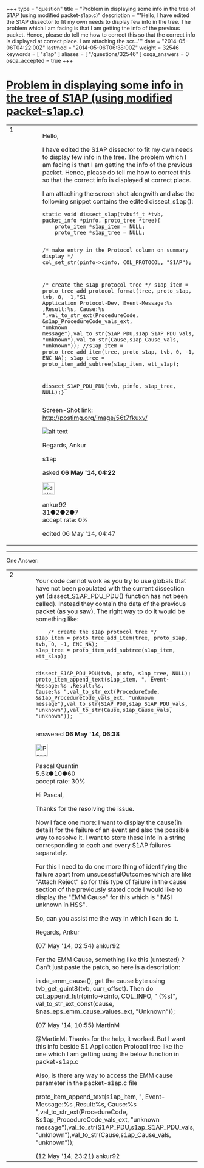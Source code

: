 +++
type = "question"
title = "Problem in displaying some info in the tree of S1AP (using modified packet-s1ap.c)"
description = '''Hello, I have edited the S1AP dissector to fit my own needs to display few info in the tree. The problem which I am facing is that I am getting the info of the previous packet. Hence, please do tell me how to correct this so that the correct info is displayed at correct place. I am attaching the scr...'''
date = "2014-05-06T04:22:00Z"
lastmod = "2014-05-06T06:38:00Z"
weight = 32546
keywords = [ "s1ap" ]
aliases = [ "/questions/32546" ]
osqa_answers = 0
osqa_accepted = true
+++

<div class="headNormal">

# [Problem in displaying some info in the tree of S1AP (using modified packet-s1ap.c)](/questions/32546/problem-in-displaying-some-info-in-the-tree-of-s1ap-using-modified-packet-s1apc)

</div>

<div id="main-body">

<div id="askform">

<table id="question-table" style="width:100%;"><colgroup><col style="width: 50%" /><col style="width: 50%" /></colgroup><tbody><tr class="odd"><td style="width: 30px; vertical-align: top"><div class="vote-buttons"><div id="post-32546-score" class="post-score" title="current number of votes">1</div><div id="favorite-count" class="favorite-count"></div></div></td><td><div id="item-right"><div class="question-body"><p>Hello,</p><p>I have edited the S1AP dissector to fit my own needs to display few info in the tree. The problem which I am facing is that I am getting the info of the previous packet. Hence, please do tell me how to correct this so that the correct info is displayed at correct place.</p><p>I am attaching the screen shot alongwith and also the following snippet contains the edited dissect_s1ap():</p><pre><code>static void dissect_s1ap(tvbuff_t *tvb, packet_info *pinfo, proto_tree *tree){  
    proto_item *s1ap_item = NULL;
    proto_tree *s1ap_tree = NULL;

/* make entry in the Protocol column on summary display */
col_set_str(pinfo-&gt;cinfo, COL_PROTOCOL, &quot;S1AP&quot;);

/* create the s1ap protocol tree */
s1ap_item = proto_tree_add_protocol_format(tree, proto_s1ap, tvb, 0, -1,&quot;S1 Application Protocol-Dev, Event-Message:%s ,Result:%s, Cause:%s &quot;,val_to_str_ext(ProcedureCode, &amp;s1ap_ProcedureCode_vals_ext,
                        &quot;unknown message&quot;),val_to_str(S1AP_PDU,s1ap_S1AP_PDU_vals, &quot;unknown&quot;),val_to_str(Cause,s1ap_Cause_vals, &quot;unknown&quot;));
//s1ap_item = proto_tree_add_item(tree, proto_s1ap, tvb, 0, -1, ENC_NA);
s1ap_tree = proto_item_add_subtree(s1ap_item, ett_s1ap);

dissect_S1AP_PDU_PDU(tvb, pinfo, s1ap_tree, NULL);}</code></pre><p>Screen-Shot link: <a href="http://postimg.org/image/56t7fkuxv/">http://postimg.org/image/56t7fkuxv/</a></p><p><img src="http://postimg.org/image/56t7fkuxv/" alt="alt text" /></p><p>Regards, Ankur</p></div><div id="question-tags" class="tags-container tags">s1ap</div><div id="question-controls" class="post-controls"></div><div class="post-update-info-container"><div class="post-update-info post-update-info-user"><p>asked <strong>06 May '14, 04:22</strong></p><img src="https://secure.gravatar.com/avatar/5de132d51e4e183bf230804f938b987c?s=32&amp;d=identicon&amp;r=g" class="gravatar" width="32" height="32" alt="ankur92&#39;s gravatar image" /><p>ankur92<br />
<span class="score" title="31 reputation points">31</span><span title="2 badges"><span class="badge1">●</span><span class="badgecount">2</span></span><span title="2 badges"><span class="silver">●</span><span class="badgecount">2</span></span><span title="7 badges"><span class="bronze">●</span><span class="badgecount">7</span></span><br />
<span class="accept_rate" title="Rate of the user&#39;s accepted answers">accept rate:</span> <span title="ankur92 has no accepted answers">0%</span></p></img></div><div class="post-update-info post-update-info-edited"><p>edited 06 May '14, 04:47</p></div></div><div id="comments-container-32546" class="comments-container"></div><div id="comment-tools-32546" class="comment-tools"></div><div class="clear"></div><div id="comment-32546-form-container" class="comment-form-container"></div><div class="clear"></div></div></td></tr></tbody></table>

------------------------------------------------------------------------

<div class="tabBar">

<span id="sort-top"></span>

<div class="headQuestions">

One Answer:

</div>

</div>

<span id="32547"></span>

<div id="answer-container-32547" class="answer accepted-answer">

<table style="width:100%;"><colgroup><col style="width: 50%" /><col style="width: 50%" /></colgroup><tbody><tr class="odd"><td style="width: 30px; vertical-align: top"><div class="vote-buttons"><div id="post-32547-score" class="post-score" title="current number of votes">2</div></div></td><td><div class="item-right"><div class="answer-body"><p>Your code cannot work as you try to use globals that have not been populated with the current dissection yet (dissect_S1AP_PDU_PDU() function has not been called). Instead they contain the data of the previous packet (as you saw). The right way to do it would be something like:</p><pre><code>    /* create the s1ap protocol tree */
s1ap_item = proto_tree_add_item(tree, proto_s1ap, tvb, 0, -1, ENC_NA);
s1ap_tree = proto_item_add_subtree(s1ap_item, ett_s1ap);

dissect_S1AP_PDU_PDU(tvb, pinfo, s1ap_tree, NULL);
proto_item_append_text(s1ap_item, &quot;, Event-Message:%s ,Result:%s, Cause:%s &quot;,val_to_str_ext(ProcedureCode, &amp;s1ap_ProcedureCode_vals_ext,
                    &quot;unknown message&quot;),val_to_str(S1AP_PDU,s1ap_S1AP_PDU_vals, &quot;unknown&quot;),val_to_str(Cause,s1ap_Cause_vals, &quot;unknown&quot;));</code></pre></div><div class="answer-controls post-controls"></div><div class="post-update-info-container"><div class="post-update-info post-update-info-user"><p>answered <strong>06 May '14, 06:38</strong></p><img src="https://secure.gravatar.com/avatar/713f24fd877861260b71ecd455018625?s=32&amp;d=identicon&amp;r=g" class="gravatar" width="32" height="32" alt="Pascal%20Quantin&#39;s gravatar image" /><p>Pascal Quantin<br />
<span class="score" title="5544 reputation points"><span>5.5k</span></span><span title="10 badges"><span class="silver">●</span><span class="badgecount">10</span></span><span title="60 badges"><span class="bronze">●</span><span class="badgecount">60</span></span><br />
<span class="accept_rate" title="Rate of the user&#39;s accepted answers">accept rate:</span> <span title="Pascal Quantin has 92 accepted answers">30%</span></p></div></div><div id="comments-container-32547" class="comments-container"><span id="32581"></span><div id="comment-32581" class="comment"><div id="post-32581-score" class="comment-score"></div><div class="comment-text"><p>Hi Pascal,</p><p>Thanks for the resolving the issue.</p><p>Now I face one more: I want to display the cause(in detail) for the failure of an event and also the possible way to resolve it. I want to store these info in a string corresponding to each and every S1AP failures separately.</p><p>For this I need to do one more thing of identifying the failure apart from unsucessfulOutcomes which are like "Attach Reject" so for this type of failure in the cause section of the previously stated code I would like to display the "EMM Cause" for this which is "IMSI unknown in HSS".</p><p>So, can you assist me the way in which I can do it.</p><p>Regards, Ankur</p></div><div id="comment-32581-info" class="comment-info"><span class="comment-age">(07 May '14, 02:54)</span> ankur92</div></div><span id="32612"></span><div id="comment-32612" class="comment"><div id="post-32612-score" class="comment-score"></div><div class="comment-text"><p>For the EMM Cause, something like this (untested) ? Can't just paste the patch, so here is a description:</p><p>in de_emm_cause(), get the cause byte using tvb_get_guint8(tvb, curr_offset). Then do col_append_fstr(pinfo-&gt;cinfo, COL_INFO, " (%s)", val_to_str_ext_const(cause, &amp;nas_eps_emm_cause_values_ext, "Unknown"));</p></div><div id="comment-32612-info" class="comment-info"><span class="comment-age">(07 May '14, 10:55)</span> MartinM</div></div><span id="32745"></span><div id="comment-32745" class="comment"><div id="post-32745-score" class="comment-score"></div><div class="comment-text"><p>@MartinM: Thanks for the help, it worked. But I want this info beside S1 Application Protocol tree like the one which I am getting using the below function in packet-s1ap.c</p><p>Also, is there any way to access the EMM cause parameter in the packet-s1ap.c file</p><p>proto_item_append_text(s1ap_item, ", Event-Message:%s ,Result:%s, Cause:%s ",val_to_str_ext(ProcedureCode, &amp;s1ap_ProcedureCode_vals_ext, "unknown message"),val_to_str(S1AP_PDU,s1ap_S1AP_PDU_vals, "unknown"),val_to_str(Cause,s1ap_Cause_vals, "unknown"));</p></div><div id="comment-32745-info" class="comment-info"><span class="comment-age">(12 May '14, 23:21)</span> ankur92</div></div></div><div id="comment-tools-32547" class="comment-tools"></div><div class="clear"></div><div id="comment-32547-form-container" class="comment-form-container"></div><div class="clear"></div></div></td></tr></tbody></table>

</div>

<div class="paginator-container-left">

</div>

</div>

</div>

